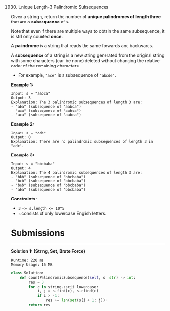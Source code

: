 1930. Unique Length-3 Palindromic Subsequences

Given a string `s`, return the number of **unique palindromes of length three** that are a **subsequence** of `s`.

Note that even if there are multiple ways to obtain the same subsequence, it is still only counted **once**.

A **palindrome** is a string that reads the same forwards and backwards.

A **subsequence** of a string is a new string generated from the original string with some characters (can be none) deleted without changing the relative order of the remaining characters.

* For example, `"ace"` is a subsequence of `"abcde"`.
 

**Example 1:**
```
Input: s = "aabca"
Output: 3
Explanation: The 3 palindromic subsequences of length 3 are:
- "aba" (subsequence of "aabca")
- "aaa" (subsequence of "aabca")
- "aca" (subsequence of "aabca")
```

**Example 2:**
```
Input: s = "adc"
Output: 0
Explanation: There are no palindromic subsequences of length 3 in "adc".
```

**Example 3:**
```
Input: s = "bbcbaba"
Output: 4
Explanation: The 4 palindromic subsequences of length 3 are:
- "bbb" (subsequence of "bbcbaba")
- "bcb" (subsequence of "bbcbaba")
- "bab" (subsequence of "bbcbaba")
- "aba" (subsequence of "bbcbaba")
```

**Constraints:**

* `3 <= s.length <= 10^5`
* `s` consists of only lowercase English letters.

# Submissions
---
**Solution 1: (String, Set, Brute Force)**
```
Runtime: 220 ms
Memory Usage: 15 MB
```
```python
class Solution:
    def countPalindromicSubsequence(self, s: str) -> int:
        res = 0
        for c in string.ascii_lowercase:
            i, j = s.find(c), s.rfind(c)
            if i > -1:
                res += len(set(s[i + 1: j]))
        return res
```
